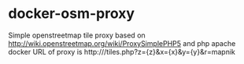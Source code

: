 # docker-osm-proxy

Simple openstreetmap tile proxy based on http://wiki.openstreetmap.org/wiki/ProxySimplePHP5 and php apache docker
URL of proxy is http://<IP>/tiles.php?z={z}&x={x}&y={y}&r=mapnik
